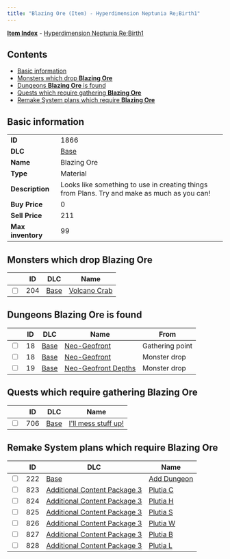 ```yaml
---
title: "Blazing Ore (Item) - Hyperdimension Neptunia Re;Birth1"
---
```


[**Item Index**](/neptunia/rb1/item/index.html) - [Hyperdimension Neptunia Re;Birth1](/neptunia/rb1)

## Contents

- [Basic information](#basic-information)
- [Monsters which drop **Blazing Ore**](#monsters-which-drop-blazing-ore)
- [Dungeons **Blazing Ore** is found](#dungeons-blazing-ore-is-found)
- [Quests which require gathering **Blazing Ore**](#quests-which-require-gathering-blazing-ore)
- [Remake System plans which require **Blazing Ore**](#remake-system-plans-which-require-blazing-ore)

## Basic information

|   |   |
| -- | -- |
| **ID** | 1866 |
| **DLC** | [Base](/neptunia/rb1/dlc/1-base.html) |
| **Name** | Blazing Ore |
| **Type** | Material |
| **Description** | Looks like something to use in creating things from Plans. Try and make as much as you can! |
| **Buy Price** | 0 |
| **Sell Price** | 211 |
| **Max inventory** | 99 |


## Monsters which drop **Blazing Ore**

|    | ID | DLC | Name |
| -- | -- | --- | ---- |
| <input type="checkbox" id="rb1-monster-1-204" class="trackbox" /> | 204 | [Base](/neptunia/rb1/dlc/1-base.html) | [Volcano Crab](/neptunia/rb1/monster/1-204-volcano-crab.html) |


## Dungeons **Blazing Ore** is found

|    | ID | DLC | Name | From |
| -- | -- | --- | ---- | ---- |
| <input type="checkbox" id="rb1-dungeon-1-18" class="trackbox" /> | 18 | [Base](/neptunia/rb1/dlc/1-base.html) | [Neo-Geofront](/neptunia/rb1/dungeon/1-18-neo-geofront.html) | Gathering point |
| <input type="checkbox" id="rb1-dungeon-1-18" class="trackbox" /> | 18 | [Base](/neptunia/rb1/dlc/1-base.html) | [Neo-Geofront](/neptunia/rb1/dungeon/1-18-neo-geofront.html) | Monster drop |
| <input type="checkbox" id="rb1-dungeon-1-19" class="trackbox" /> | 19 | [Base](/neptunia/rb1/dlc/1-base.html) | [Neo-Geofront Depths](/neptunia/rb1/dungeon/1-19-neo-geofront-depths.html) | Monster drop |


## Quests which require gathering **Blazing Ore**

|    | ID | DLC | Name |
| -- | -- | --- | ---- |
| <input type="checkbox" id="rb1-quest-1-706" class="trackbox" /> | 706 | [Base](/neptunia/rb1/dlc/1-base.html) | [I'll mess stuff up!](/neptunia/rb1/quest/1-706-ill-mess-stuff-up.html) |


## Remake System plans which require **Blazing Ore**

|    | ID | DLC | Name |
| -- | -- | --- | ---- |
| <input type="checkbox" id="rb1-quest-1-222" class="trackbox" /> | 222 | [Base](/neptunia/rb1/dlc/1-base.html) | [Add Dungeon](/neptunia/rb1/quest/1-222-add-dungeon.html) |
| <input type="checkbox" id="rb1-quest-12-823" class="trackbox" /> | 823 | [Additional Content Package 3](/neptunia/rb1/dlc/12-pack3.html) | [Plutia C](/neptunia/rb1/quest/12-823-plutia-c.html) |
| <input type="checkbox" id="rb1-quest-12-824" class="trackbox" /> | 824 | [Additional Content Package 3](/neptunia/rb1/dlc/12-pack3.html) | [Plutia H](/neptunia/rb1/quest/12-824-plutia-h.html) |
| <input type="checkbox" id="rb1-quest-12-825" class="trackbox" /> | 825 | [Additional Content Package 3](/neptunia/rb1/dlc/12-pack3.html) | [Plutia S](/neptunia/rb1/quest/12-825-plutia-s.html) |
| <input type="checkbox" id="rb1-quest-12-826" class="trackbox" /> | 826 | [Additional Content Package 3](/neptunia/rb1/dlc/12-pack3.html) | [Plutia W](/neptunia/rb1/quest/12-826-plutia-w.html) |
| <input type="checkbox" id="rb1-quest-12-827" class="trackbox" /> | 827 | [Additional Content Package 3](/neptunia/rb1/dlc/12-pack3.html) | [Plutia B](/neptunia/rb1/quest/12-827-plutia-b.html) |
| <input type="checkbox" id="rb1-quest-12-828" class="trackbox" /> | 828 | [Additional Content Package 3](/neptunia/rb1/dlc/12-pack3.html) | [Plutia L](/neptunia/rb1/quest/12-828-plutia-l.html) |
